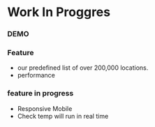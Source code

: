 # Work In Proggres

### DEMO

<Gif>

### Feature

- our predefined list of over 200,000 locations.
- performance

### feature in progress

- Responsive Mobile
- Check temp will run in real time
